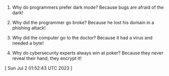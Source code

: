  
1. Why do programmers prefer dark mode?
Because bugs are afraid of the dark!

2. Why did the programmer go broke?
Because he lost his domain in a phishing attack!

3. Why did the computer go to the doctor?
Because it had a virus and needed a byte!

4. Why do cybersecurity experts always win at poker?
Because they never reveal their hand, they encrypt it!
 
[ 
Sun Jul  2 01:52:43 UTC 2023
 ]
